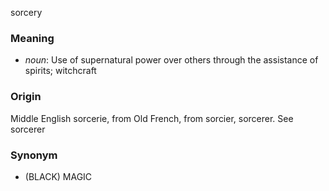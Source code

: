 sorcery
### Meaning
+ _noun_: Use of supernatural power over others through the assistance of spirits; witchcraft

### Origin

Middle English sorcerie, from Old French, from sorcier, sorcerer. See sorcerer

### Synonym

+ (BLACK) MAGIC


